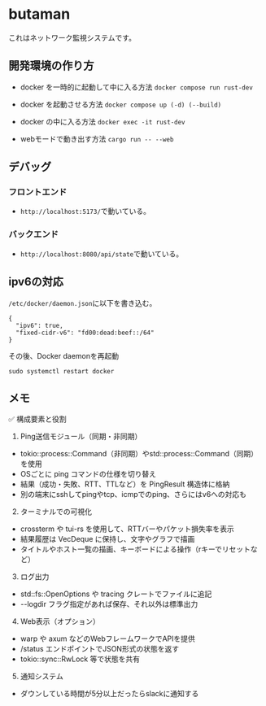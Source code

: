 # butaman
これはネットワーク監視システムです。

## 開発環境の作り方
- docker を一時的に起動して中に入る方法
`docker compose run rust-dev`
- docker を起動させる方法
`docker compose up (-d) (--build)`
- docker の中に入る方法
`docker exec -it rust-dev`

- webモードで動き出す方法
`cargo run -- --web`

## デバッグ
### フロントエンド
- `http://localhost:5173/`で動いている。

### バックエンド
- `http://localhost:8080/api/state`で動いている。

## ipv6の対応
`/etc/docker/daemon.json`に以下を書き込む。
```
{
  "ipv6": true,
  "fixed-cidr-v6": "fd00:dead:beef::/64"
}
```
その後、Docker daemonを再起動
```
sudo systemctl restart docker
```

## メモ
✅ 構成要素と役割
1. Ping送信モジュール（同期・非同期）
- tokio::process::Command（非同期）やstd::process::Command（同期）を使用
- OSごとに ping コマンドの仕様を切り替え
- 結果（成功・失敗、RTT、TTLなど）を PingResult 構造体に格納
- 別の端末にsshしてpingやtcp、icmpでのping、さらにはv6への対応も
2. ターミナルでの可視化
- crossterm や tui-rs を使用して、RTTバーやパケット損失率を表示
- 結果履歴は VecDeque に保持し、文字やグラフで描画
- タイトルやホスト一覧の描画、キーボードによる操作（rキーでリセットなど）
3. ログ出力
- std::fs::OpenOptions や tracing クレートでファイルに追記
- --logdir フラグ指定があれば保存、それ以外は標準出力
4. Web表示（オプション）
- warp や axum などのWebフレームワークでAPIを提供
- /status エンドポイントでJSON形式の状態を返す
- tokio::sync::RwLock 等で状態を共有
5. 通知システム
- ダウンしている時間が5分以上だったらslackに通知する
